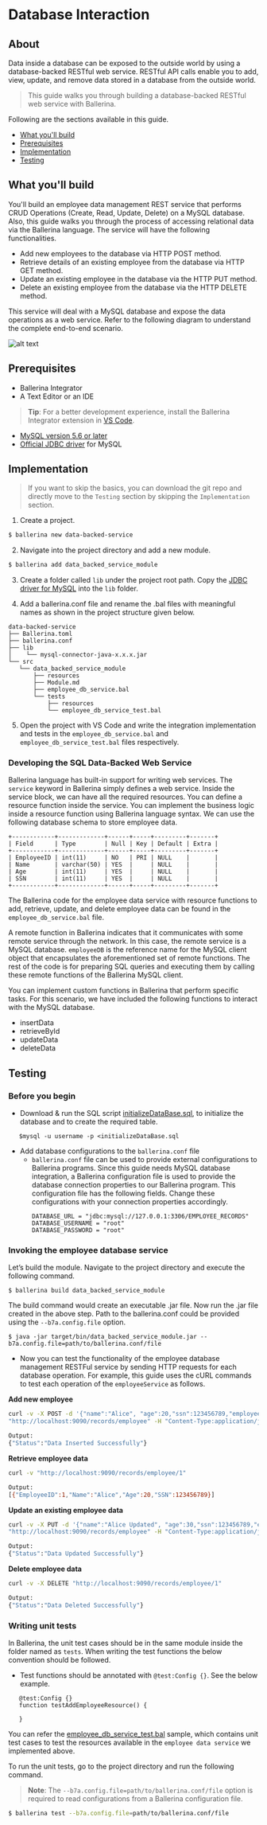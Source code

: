 # Database Interaction

## About
Data inside a database can be exposed to the outside world by using a database-backed RESTful web service. RESTful API calls enable you to add, view, update, and remove data stored in a database from the outside world.

> This guide walks you through building a database-backed RESTful web service with Ballerina.

Following are the sections available in this guide.

- [What you'll build](#what-youll-build)
- [Prerequisites](#prerequisites)
- [Implementation](#implementation)
- [Testing](#testing)

## What you'll build

You'll build an employee data management REST service that performs CRUD Operations (Create, Read, Update, Delete) on a MySQL database. Also, this guide walks you through the process of accessing relational data via the Ballerina language. The service will have the following functionalities.

* Add new employees to the database via HTTP POST method.
* Retrieve details of an existing employee from the database via HTTP GET method.
* Update an existing employee in the database via the HTTP PUT method.
* Delete an existing employee from the database via the HTTP DELETE method.

This service will deal with a MySQL database and expose the data operations as a web service. Refer to the following diagram to understand the complete end-to-end scenario.

![alt text](resources/data-backed-service.svg)

## Prerequisites
 
* Ballerina Integrator
* A Text Editor or an IDE 
> **Tip**: For a better development experience, install the Ballerina Integrator extension in [VS Code](https://code.visualstudio.com).
* [MySQL version 5.6 or later](https://www.mysql.com/downloads/)
* [Official JDBC driver](https://dev.mysql.com/downloads/connector/j/) for MySQL   

## Implementation

> If you want to skip the basics, you can download the git repo and directly move to the `Testing` section by skipping the `Implementation` section.

1. Create a project.
 ```bash
 $ ballerina new data-backed-service
 ```

 2. Navigate into the project directory and add a new module.
 ```bash
 $ ballerina add data_backed_service_module
 ```

 3. Create a folder called `lib` under the project root path. Copy the [JDBC driver for MySQL](https://dev.mysql.com/downloads/connector/j/) into the `lib` folder.

 4. Add a ballerina.conf file and rename the .bal files with meaningful names as shown in the project structure given below.
 ```shell
data-backed-service
├── Ballerina.toml
├── ballerina.conf
├── lib
│    └── mysql-connector-java-x.x.x.jar
└── src
    └── data_backed_service_module
        ├── resources
        ├── Module.md
        ├── employee_db_service.bal
        └── tests
            ├── resources
            └── employee_db_service_test.bal
```
5. Open the project with VS Code and write the integration implementation and tests in the `employee_db_service.bal` and `employee_db_service_test.bal` files respectively. 

### Developing the SQL Data-Backed Web Service
Ballerina language has built-in support for writing web services. The `service` keyword in Ballerina simply defines a web service. Inside the service block, we can have all the required resources. You can define a resource function inside the service. You can implement the business logic inside a resource function using Ballerina language syntax.
We can use the following database schema to store employee data.
```
+------------+-------------+------+-----+---------+-------+
| Field      | Type        | Null | Key | Default | Extra |
+------------+-------------+------+-----+---------+-------+
| EmployeeID | int(11)     | NO   | PRI | NULL    |       |
| Name       | varchar(50) | YES  |     | NULL    |       |
| Age        | int(11)     | YES  |     | NULL    |       |
| SSN        | int(11)     | YES  |     | NULL    |       |
+------------+-------------+------+-----+---------+-------+
```
The Ballerina code for the employee data service with resource functions to add, retrieve, update, and delete employee data can be found in the `employee_db_service.bal` file.

A remote function in Ballerina indicates that it communicates with some remote service through the network. In this case, the remote service is a MySQL database. `employeeDB` is the reference name for the MySQL client object that encapsulates the aforementioned set of remote functions. The rest of the code is for preparing SQL queries and executing them by calling these remote functions of the Ballerina MySQL client.

You can implement custom functions in Ballerina that perform specific tasks. For this scenario, we have included the following functions to interact with the MySQL database.

- insertData
- retrieveById
- updateData
- deleteData

## Testing 

### Before you begin
* Download & run the SQL script [initializeDataBase.sql](resources/initializeDataBase.sql), to initialize the database and to create the required table.
```
   $mysql -u username -p <initializeDataBase.sql 
``` 

- Add database configurations to the `ballerina.conf` file
   - `ballerina.conf` file can be used to provide external configurations to Ballerina programs. Since this guide needs MySQL database integration, a Ballerina configuration file is used to provide the database connection properties to our Ballerina program.
   This configuration file has the following fields. Change these configurations with your connection properties accordingly.
      ```
      DATABASE_URL = "jdbc:mysql://127.0.0.1:3306/EMPLOYEE_RECORDS"
      DATABASE_USERNAME = "root"
      DATABASE_PASSWORD = "root"
      ```

### Invoking the employee database service

Let’s build the module. Navigate to the project directory and execute the following command.

```
$ ballerina build data_backed_service_module
```

The build command would create an executable .jar file. Now run the .jar file created in the above step. Path to the ballerina.conf could be provided using the `--b7a.config.file` option.

```
$ java -jar target/bin/data_backed_service_module.jar --b7a.config.file=path/to/ballerina.conf/file
```

- Now you can test the functionality of the employee database management RESTFul service by sending HTTP requests for each database operation. For example, this guide uses the cURL commands to test each operation of the `employeeService` as follows.

**Add new employee** 
```bash
curl -v -X POST -d '{"name":"Alice", "age":20,"ssn":123456789,"employeeId":1}' \
"http://localhost:9090/records/employee" -H "Content-Type:application/json"

Output:  
{"Status":"Data Inserted Successfully"}
```

**Retrieve employee data** 
```bash
curl -v "http://localhost:9090/records/employee/1"

Output: 
[{"EmployeeID":1,"Name":"Alice","Age":20,"SSN":123456789}]
```
**Update an existing employee data** 
```bash
curl -v -X PUT -d '{"name":"Alice Updated", "age":30,"ssn":123456789,"employeeId":1}' \
"http://localhost:9090/records/employee" -H "Content-Type:application/json"

Output: 
{"Status":"Data Updated Successfully"}
```

**Delete employee data** 
```bash
curl -v -X DELETE "http://localhost:9090/records/employee/1"

Output: 
{"Status":"Data Deleted Successfully"}
```

### Writing unit tests 

In Ballerina, the unit test cases should be in the same module inside the folder named as `tests`.  When writing the test functions the below convention should be followed.
- Test functions should be annotated with `@test:Config {}`. See the below example.
```ballerina
   @test:Config {}
   function testAddEmployeeResource() {
   
   }
```
You can refer the [employee_db_service_test.bal](src/data_backed_service_module/tests/employee_db_service_test.bal) sample, which contains unit test cases to test the resources available in the `employee data service` we implemented above.

To run the unit tests, go to the project directory and run the following command.
> **Note**: The `--b7a.config.file=path/to/ballerina.conf/file` option is required to read configurations from a Ballerina configuration file.

```bash
$ ballerina test --b7a.config.file=path/to/ballerina.conf/file
```
